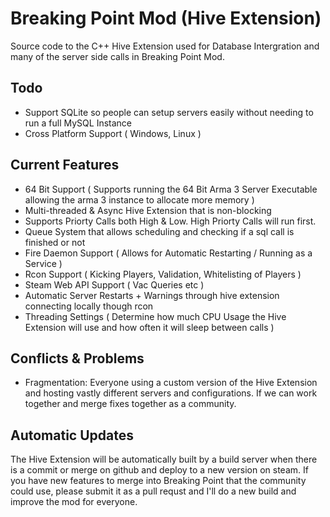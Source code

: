 # Breaking Point Mod (Hive Extension)

Source code to the C++ Hive Extension used for Database Intergration and many of the server side calls in Breaking Point Mod.

## Todo
* Support SQLite so people can setup servers easily without needing to run a full MySQL Instance
* Cross Platform Support ( Windows, Linux )

## Current Features
* 64 Bit Support ( Supports running the 64 Bit Arma 3 Server Executable allowing the arma 3 instance to allocate more memory )
* Multi-threaded & Async Hive Extension that is non-blocking
* Supports Priorty Calls both High & Low. High Priorty Calls will run first.
* Queue System that allows scheduling and checking if a sql call is finished or not
* Fire Daemon Support ( Allows for Automatic Restarting / Running as a Service )
* Rcon Support ( Kicking Players, Validation, Whitelisting of Players )
* Steam Web API Support ( Vac Queries etc )
* Automatic Server Restarts + Warnings through hive extension connecting locally though rcon
* Threading Settings ( Determine how much CPU Usage the Hive Extension will use and how often it will sleep between calls )

## Conflicts & Problems

* Fragmentation: Everyone using a custom version of the Hive Extension and hosting vastly different servers and configurations. If we can work together and merge fixes together as a community.

## Automatic Updates

The Hive Extension will be automatically built by a build server when there is a commit or merge on github and deploy to a new version on steam. 
If you have new features to merge into Breaking Point that the community could use, please submit it as a pull requst and I'll do a new build and improve the mod for everyone.